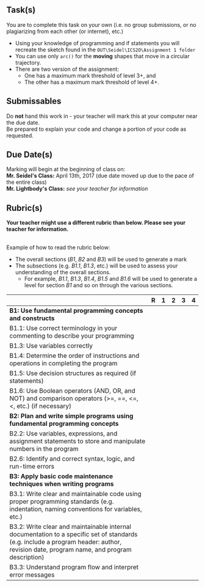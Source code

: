 
Task(s)
-------
You are to complete this task on your own (i.e. no group submissions, or no plagiarizing from each other (or internet), etc.)

* Using your knowledge of programming and if statements you will recreate the sketch found in the ```OUT\Seidel\ICS2O\Assignment 1 folder```
* You can use only ```arc()``` for the **moving** shapes that move in a circular trajectory.
* There are two version of the assignment:
  * One has a maximum mark threshold of level 3+, and 
  * The other has a maximum mark threshold of level 4+.



Submissables
------------
Do **not** hand this work in - your teacher will mark this at your computer near the due date.  
Be prepared to explain your code and change a portion of your code as requested.


Due Date(s)
----------
Marking will begin at the beginning of class on:  
**Mr. Seidel's Class:**  April 13th, 2017  (due date moved up due to the pace of the entire class)  
**Mr. Lightbody's Class:** _see your teacher for information_


Rubric(s)
---------
**Your teacher might use a different rubric than below.  Please see your teacher for information.**
<br/><br/>

Example of how to read the rubric below:
* The overall sections (_B1_, _B2_ and _B3_) will be used to generate a mark
* The subsections (e.g. _B1.1_, _B1.3_, etc.) will be used to assess your understanding of the overall sections.
  * For example, _B1.1_, _B1.3_, _B1.4_, _B1.5_ and _B1.6_ will be used to generate a level for section _B1_ and so on through the various sections.

|                                          | R    | 1    | 2    | 3    | 4    |
| ---------------------------------------- | ---- | ---- | ---- | ---- | ---- |
| **B1: Use fundamental programming concepts and constructs** |      |      |      |      |      |
| B1.1: Use correct terminology in your commenting to describe your programming |      |      |      |      |      |
| B1.3: Use variables correctly            |      |      |      |      |      |
| B1.4: Determine the order of instructions and operations in completing the program |      |      |      |      |      |
| B1.5: Use decision structures as required (if statements) |      |      |      |      |      |
| B1.6: Use Boolean operators (AND, OR, and NOT) and comparison operators (>=, ==, <=, <, etc.) (if necessary) |      |      |      |      |      |
| **B2: Plan and write simple programs using fundamental programming concepts** |      |      |      |      |      |
| B2.2: Use variables, expressions, and assignment statements to store and manipulate numbers in the program |      |      |      |      |      |
| B2.6: Identify and correct syntax, logic, and run-time errors |      |      |      |      |      |
| **B3: Apply basic code maintenance techniques when writing programs** |      |      |      |      |      |
| B3.1: Write clear and maintainable code using proper programming standards (e.g. indentation, naming conventions for variables, etc.) |      |      |      |      |      |
| B3.2: Write clear and maintainable internal documentation to a specific set of standards (e.g. include a program header: author, revision date, program name, and program description) |      |      |      |      |      |
| B3.3: Understand program flow and interpret error messages |      |      |      |      |      |
